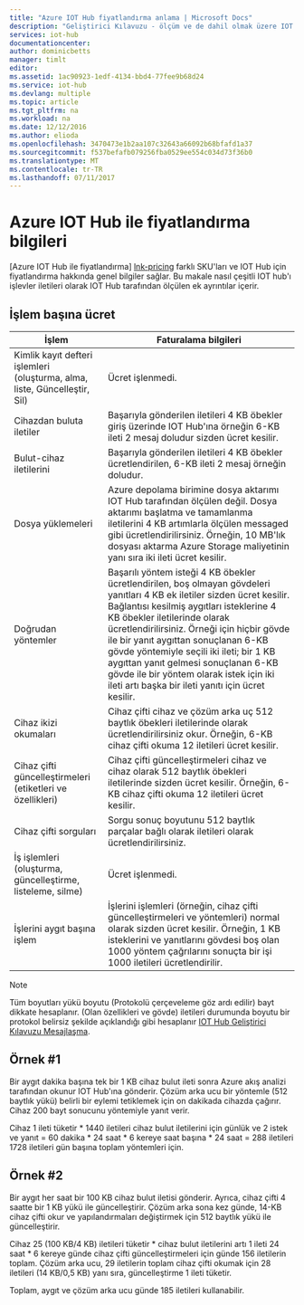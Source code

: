 ```yaml
---
title: "Azure IOT Hub fiyatlandırma anlama | Microsoft Docs"
description: "Geliştirici Kılavuzu - ölçüm ve de dahil olmak üzere IOT Hub ile works fiyatlandırma örnekler nasıl çalıştığı hakkında bilgi."
services: iot-hub
documentationcenter: 
author: dominicbetts
manager: timlt
editor: 
ms.assetid: 1ac90923-1edf-4134-bbd4-77fee9b68d24
ms.service: iot-hub
ms.devlang: multiple
ms.topic: article
ms.tgt_pltfrm: na
ms.workload: na
ms.date: 12/12/2016
ms.author: elioda
ms.openlocfilehash: 3470473e1b2aa107c32643a66092b68bfafd1a37
ms.sourcegitcommit: f537befafb079256fba0529ee554c034d73f36b0
ms.translationtype: MT
ms.contentlocale: tr-TR
ms.lasthandoff: 07/11/2017
---
```

# <a name="azure-iot-hub-pricing-information"></a>Azure IOT Hub ile fiyatlandırma bilgileri

[Azure IOT Hub ile fiyatlandırma] [ lnk-pricing] farklı SKU'ları ve IOT Hub için fiyatlandırma hakkında genel bilgiler sağlar. Bu makale nasıl çeşitli IOT hub'ı işlevler iletileri olarak IOT Hub tarafından ölçülen ek ayrıntılar içerir.

## <a name="charges-per-operation"></a>İşlem başına ücret

| İşlem | Faturalama bilgileri | 
| --------- | ------------------- |
| Kimlik kayıt defteri işlemleri <br/> (oluşturma, alma, liste, Güncelleştir, Sil) | Ücret işlenmedi. |
| Cihazdan buluta iletiler | Başarıyla gönderilen iletileri 4 KB öbekler giriş üzerinde IOT Hub'ına örneğin 6-KB ileti 2 mesaj doludur sizden ücret kesilir. |
| Bulut-cihaz iletilerini | Başarıyla gönderilen iletileri 4 KB öbekler ücretlendirilen, 6-KB ileti 2 mesaj örneğin doludur. |
| Dosya yüklemeleri | Azure depolama birimine dosya aktarımı IOT Hub tarafından ölçülen değil. Dosya aktarımı başlatma ve tamamlanma iletilerini 4 KB artımlarla ölçülen messaged gibi ücretlendirilirsiniz. Örneğin, 10 MB'lık dosyası aktarma Azure Storage maliyetinin yanı sıra iki ileti ücret kesilir. |
| Doğrudan yöntemler | Başarılı yöntem isteği 4 KB öbekler ücretlendirilen, boş olmayan gövdeleri yanıtları 4 KB ek iletiler sizden ücret kesilir. Bağlantısı kesilmiş aygıtları isteklerine 4 KB öbekler iletilerinde olarak ücretlendirilirsiniz. Örneği için hiçbir gövde ile bir yanıt aygıttan sonuçlanan 6-KB gövde yöntemiyle seçili iki ileti; bir 1 KB aygıttan yanıt gelmesi sonuçlanan 6-KB gövde ile bir yöntem olarak istek için iki ileti artı başka bir ileti yanıtı için ücret kesilir. |
| Cihaz ikizi okumaları | Cihaz çifti cihaz ve çözüm arka uç 512 baytlık öbekleri iletilerinde olarak ücretlendirilirsiniz okur. Örneğin, 6-KB cihaz çifti okuma 12 iletileri ücret kesilir. |
| Cihaz çifti güncelleştirmeleri (etiketleri ve özellikleri) | Cihaz çifti güncelleştirmeleri cihaz ve cihaz olarak 512 baytlık öbekleri iletilerinde sizden ücret kesilir. Örneğin, 6-KB cihaz çifti okuma 12 iletileri ücret kesilir. |
| Cihaz çifti sorguları | Sorgu sonuç boyutunu 512 baytlık parçalar bağlı olarak iletileri olarak ücretlendirilirsiniz. |
| İş işlemleri <br/> (oluşturma, güncelleştirme, listeleme, silme) | Ücret işlenmedi. |
| İşlerini aygıt başına işlem | İşlerini işlemleri (örneğin, cihaz çifti güncelleştirmeleri ve yöntemleri) normal olarak sizden ücret kesilir. Örneğin, 1 KB isteklerini ve yanıtlarını gövdesi boş olan 1000 yöntem çağrılarını sonuçta bir işi 1000 iletileri ücretlendirilir. |

> [!NOTE]
> Tüm boyutları yükü boyutu (Protokolü çerçeveleme göz ardı edilir) bayt dikkate hesaplanır. (Olan özellikleri ve gövde) iletileri durumunda boyutu bir protokol belirsiz şekilde açıklandığı gibi hesaplanır [IOT Hub Geliştirici Kılavuzu Mesajlaşma][lnk-message-size].

## <a name="example-1"></a>Örnek #1

Bir aygıt dakika başına tek bir 1 KB cihaz bulut ileti sonra Azure akış analizi tarafından okunur IOT Hub'ına gönderir. Çözüm arka ucu bir yöntemle (512 baytlık yükü) belirli bir eylemi tetiklemek için on dakikada cihazda çağırır. Cihaz 200 bayt sonucunu yöntemiyle yanıt verir.

Cihaz 1 ileti tüketir * 1440 iletileri cihaz bulut iletilerini için günlük ve 2 istek ve yanıt = 60 dakika * 24 saat * 6 kereye saat başına * 24 saat = 288 iletileri 1728 iletileri gün başına toplam yöntemleri için.

## <a name="example-2"></a>Örnek #2

Bir aygıt her saat bir 100 KB cihaz bulut iletisi gönderir. Ayrıca, cihaz çifti 4 saatte bir 1 KB yükü ile güncelleştirir. Çözüm arka sona kez günde, 14-KB cihaz çifti okur ve yapılandırmaları değiştirmek için 512 baytlık yükü ile güncelleştirir.

Cihaz 25 (100 KB/4 KB) iletileri tüketir * cihaz bulut iletilerini artı 1 ileti 24 saat * 6 kereye günde cihaz çifti güncelleştirmeleri için günde 156 iletilerin toplam.
Çözüm arka ucu, 29 iletilerin toplam cihaz çifti okumak için 28 iletileri (14 KB/0,5 KB) yanı sıra, güncelleştirme 1 ileti tüketir.

Toplam, aygıt ve çözüm arka ucu günde 185 iletileri kullanabilir.


[lnk-pricing]: https://azure.microsoft.com/pricing/details/iot-hub
[lnk-message-size]: iot-hub-devguide-messages-construct.md
